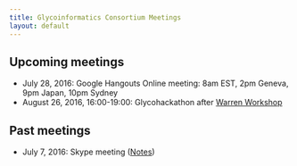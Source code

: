 ```yaml
---
title: Glycoinformatics Consortium Meetings
layout: default
---
```

<h2> Upcoming meetings</h2>
<ul>
<li> July 28, 2016: Google Hangouts Online meeting: 8am EST, 2pm Geneva, 9pm Japan, 10pm Sydney
<li> August 26, 2016, 16:00-19:00: Glycohackathon after <a href="http://warrenworkshop2016.glycoinfo.org">Warren Workshop</a>
</ul>


<h2> Past meetings</h2>
<ul>
<li> July 7, 2016: Skype meeting 
(<a href="https://goo.gl/vB6o0q">Notes</a>)
</ul>
